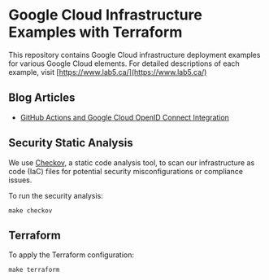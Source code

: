 # Google Cloud Infrastructure Examples with Terraform

This repository contains Google Cloud infrastructure deployment examples for various Google Cloud elements. For detailed descriptions of each example, visit [https://www.lab5.ca/](https://www.lab5.ca/)

## Blog Articles

- [GitHub Actions and Google Cloud OpenID Connect Integration](https://lab5.ca/google/github-oidc-gcp/)

## Security Static Analysis

We use [Checkov](https://www.checkov.io/), a static code analysis tool, to scan our infrastructure as code (IaC) files for potential security misconfigurations or compliance issues.

To run the security analysis:

```shell
make checkov
```

## Terraform

To apply the Terraform configuration:

```shell
make terraform
```
